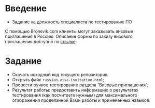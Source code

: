 # Введение
- Задание на должность специалиста по тестированию ПО

С помощью Bronevik.com клиенты могут заказывать визовые приглашения в Россию. 
Описание формы по заказу визового приглашения доступно по [ссылке](specification/visa-invitation.md):

# Задание 

- Скачать исходный код текущего репозитория;
- Открыть файл `russian-visa-invitation.html`;
- Провести ручное тестирование раздела “Визовые приглашения”;
- Результат работы: предоставить информацию о результатах тестирования (как посчитаете нужным) для максимального отображения проделанной Вами работы и примененных навыков.
